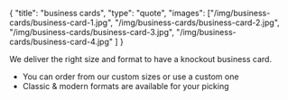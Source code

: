 {
  "title": "business cards",
  "type": "quote",
  "images": ["/img/business-cards/business-card-1.jpg", "/img/business-cards/business-card-2.jpg", "/img/business-cards/business-card-3.jpg", "/img/business-cards/business-card-4.jpg" ]
}

We deliver the right size and format to have a knockout business card.

* You can order from our custom sizes or use a custom one
* Classic & modern formats are available for your picking
